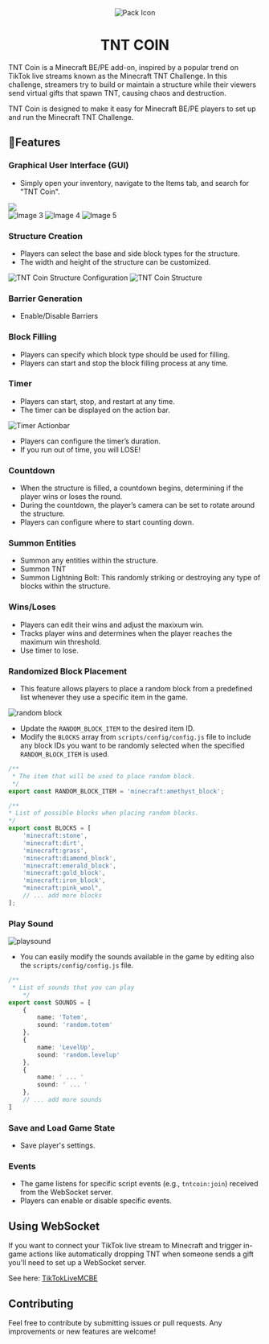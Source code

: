 <div style="text-align: center;">
  <img src="./pack_icon.png" alt="Pack Icon">
</div>
<h1 align="center">TNT COIN</h1>

TNT Coin is a Minecraft BE/PE add-on, inspired by a popular trend on TikTok live streams known as the Minecraft TNT Challenge. In this challenge, streamers try to build or maintain a structure while their viewers send virtual gifts that spawn TNT, causing chaos and destruction.

TNT Coin is designed to make it easy for Minecraft BE/PE players to set up and run the Minecraft TNT Challenge.

## 🌟Features
### Graphical User Interface (GUI)

- Simply open your inventory, navigate to the Items tab, and search for "TNT Coin".
    
<div>
<img src="./docs/images/image_2.png">
<br>
<img src="./docs/images/image_3.png" alt="Image 3" style="max-width: 200px;">
<img src="./docs/images/image_4.png" alt="Image 4" style="max-width: 200px;">
<img src="./docs/images/image_5.png" alt="Image 5" style="max-width: 200px;">
</div>

### Structure Creation

- Players can select the base and side block types for the structure.
- The width and height of the structure can be customized.

<div>
<img src="./docs/images/image_1.png" alt="TNT Coin Structure Configuration">
<img src="./docs/images/structure.png" alt="TNT Coin Structure">
</div>

### Barrier Generation

- Enable/Disable Barriers

### Block Filling

- Players can specify which block type should be used for filling.
- Players can start and stop the block filling process at any time.

### Timer

- Players can start, stop, and restart at any time.
- The timer can be displayed on the action bar.

<div>
<img src="./docs/images/timer.png" alt="Timer Actionbar">
</div>

- Players can configure the timer’s duration.
- If you run out of time, you will LOSE!

### Countdown

- When the structure is filled, a countdown begins, determining if the player wins or loses the round.
- During the countdown, the player’s camera can be set to rotate around the structure.
- Players can configure where to start counting down.

### Summon Entities

- Summon any entities within the structure.
- Summon TNT
- Summon Lightning Bolt: This randomly striking or destroying any type of blocks within the structure.

### Wins/Loses

- Players can edit their wins and adjust the maxixum win.
- Tracks player wins and determines when the player reaches the maximum win threshold.
- Use timer to lose.

### Randomized Block Placement

- This feature allows players to place a random block from a predefined list whenever they use a specific item in the game.

<div>
<img src="./docs/images/randomblock1.png" alt="random block">
</div>

- Update the `RANDOM_BLOCK_ITEM` to the desired item ID.
- Modify the `BLOCKS` array from `scripts/config/config.js` file to include any block IDs you want to be randomly selected when the specified `RANDOM_BLOCK_ITEM` is used.

```ts
/**
 * The item that will be used to place random block.
 */
export const RANDOM_BLOCK_ITEM = 'minecraft:amethyst_block';

/**
* List of possible blocks when placing random blocks.
*/
export const BLOCKS = [
    'minecraft:stone',
    'minecraft:dirt',
    'minecraft:grass',
    'minecraft:diamond_block',
    'minecraft:emerald_block',
    'minecraft:gold_block',
    'minecraft:iron_block',
    "minecraft:pink_wool",
    // ... add more blocks
];
```

### Play Sound

<div>
<img src="./docs/images/playsound.png" alt="playsound">
</div>

- You can easily modify the sounds available in the game by editing also the `scripts/config/config.js` file.

```ts
/**
 * List of sounds that you can play
    */
export const SOUNDS = [
    {
        name: 'Totem',
        sound: 'random.totem'
    },
    {
        name: 'LevelUp',
        sound: 'random.levelup'
    },
    {
        name: ' ... '
        sound: ' ... '
    },
    // ... add more sounds
]
```

### Save and Load Game State

- Save player's settings.

### Events

- The game listens for specific script events (e.g., `tntcoin:join`) received from the WebSocket server.
- Players can enable or disable specific events.

## Using WebSocket

If you want to connect your TikTok live stream to Minecraft and trigger in-game actions like automatically dropping TNT when someone sends a gift you'll need to set up a WebSocket server. 

See here: [TikTokLiveMCBE](https://github.com/rqinix/TikTokLiveMCBE)

## Contributing

Feel free to contribute by submitting issues or pull requests. Any improvements or new features are welcome!